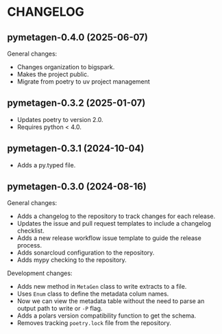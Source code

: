 # CHANGELOG

## pymetagen-0.4.0 (2025-06-07)

General changes:

- Changes organization to bigspark.
- Makes the project public.
- Migrate from poetry to uv project management

## pymetagen-0.3.2 (2025-01-07)

- Updates poetry to version 2.0.
- Requires python < 4.0.

## pymetagen-0.3.1 (2024-10-04)

- Adds a py.typed file.

## pymetagen-0.3.0 (2024-08-16)

General changes:

- Adds a changelog to the repository to track changes for each release.
- Updates the issue and pull request templates to include a changelog checklist.
- Adds a new release workflow issue template to guide the release process.
- Adds sonarcloud configuration to the repository.
- Adds mypy checking to the repository.

Development changes:

- Adds new method in `MetaGen` class to write extracts to a file.
- Uses `Enum` class to define the metadata colum names.
- Now we can view the metadata table without the need to parse an output path to write or `-P` flag.
- Adds a polars version compatibility function to get the schema.
- Removes tracking `poetry.lock` file from the repository.

